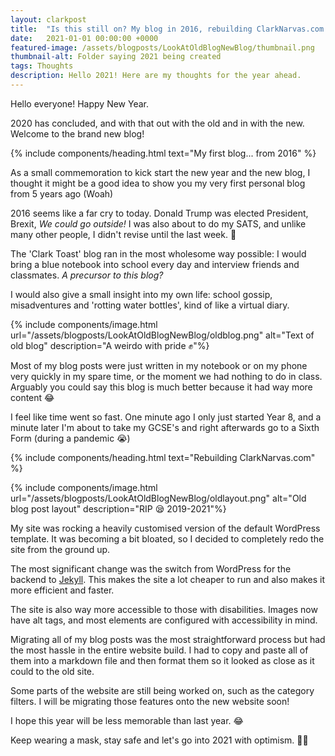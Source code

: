 ```yaml
---
layout: clarkpost
title:  "Is this still on? My blog in 2016, rebuilding ClarkNarvas.com and my goals this year"
date:   2021-01-01 00:00:00 +0000
featured-image: /assets/blogposts/LookAtOldBlogNewBlog/thumbnail.png
thumbnail-alt: Folder saying 2021 being created
tags: Thoughts
description: Hello 2021! Here are my thoughts for the year ahead.
---
```


Hello everyone! Happy New Year.

2020 has concluded, and with that out with the old and in with the new. Welcome to the brand new blog! 

{% include components/heading.html text="My first blog... from 2016" %}

As a small commemoration to kick start the new year and the new blog, I thought it might be a good idea to show you my very first personal blog from 5 years ago (Woah) 

2016 seems like a far cry to today. Donald Trump was elected President, Brexit, <i>We could go outside!</i> I was also about to do my SATS, and unlike many other people, I didn't revise until the last week. 😬

The 'Clark Toast' blog ran in the most wholesome way possible: I would bring a blue notebook into school every day and interview friends and classmates. <i>A precursor to this blog?</i>


I would also give a small insight into my own life: school gossip, misadventures and 'rotting water bottles', kind of like a virtual diary. 

{% include components/image.html url="/assets/blogposts/LookAtOldBlogNewBlog/oldblog.png" alt="Text of old blog" description="A weirdo with pride ✊"%}

Most of my blog posts were just written in my notebook or on my phone very quickly in my spare time, or the moment we had nothing to do in class. Arguably you could say this blog is much better because it had way more content 😂

I feel like time went so fast. One minute ago I only just started Year 8, and a minute later I'm about to take my GCSE's and right afterwards go to a Sixth Form (during a pandemic 😭) 

{% include components/heading.html text="Rebuilding ClarkNarvas.com" %}

{% include components/image.html url="/assets/blogposts/LookAtOldBlogNewBlog/oldlayout.png" alt="Old blog post layout" description="RIP 😪 2019-2021"%}

My site was rocking a heavily customised version of the default WordPress template. It was becoming a bit bloated, so I decided to completely redo the site from the ground up.

The most significant change was the switch from WordPress for the backend to [Jekyll](https://jekyllrb.com/). This makes the site a lot cheaper to run and also makes it more efficient and faster. 

The site is also way more accessible to those with disabilities. Images now have alt tags, and most elements are configured with accessibility in mind.

Migrating all of my blog posts was the most straightforward process but had the most hassle in the entire website build. I had to copy and paste all of them into a markdown file and then format them so it looked as close as it could to the old site. 

Some parts of the website are still being worked on, such as the category filters. I will be migrating those features onto the new website soon!

I hope this year will be less memorable than last year. 😂

Keep wearing a mask, stay safe and let's go into 2021 with optimism. 🙏🏼